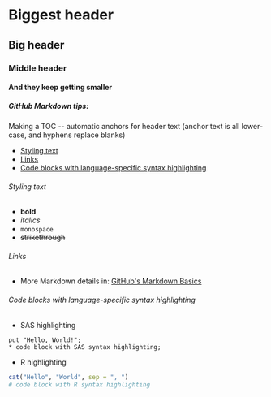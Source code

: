 # Biggest header
## Big header
### Middle header
#### And they keep getting smaller
##### GitHub Markdown tips:

Making a TOC -- automatic anchors for header text (anchor text is all lower-case, and hyphens replace blanks)
* [Styling text](#styling-text)
* [Links](#links)
* [Code blocks with language-specific syntax highlighting](#code-blocks-with-language-specific-syntax-highlighting)

###### Styling text
* **bold**
* *italics*
* `monospace`
* ~~strikethrough~~

###### Links
* More Markdown details in: [GitHub's Markdown Basics](https://help.github.com/articles/markdown-basics/)

###### Code blocks with language-specific syntax highlighting

* SAS highlighting 

```SAS
put "Hello, World!";
* code block with SAS syntax highlighting;
```

* R highlighting

```R
cat("Hello", "World", sep = ", ")
# code block with R syntax highlighting
```
